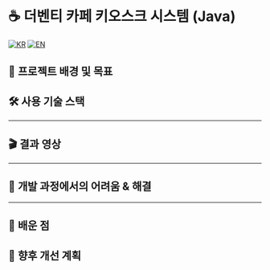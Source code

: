 # ☕ 더벤티 카페 키오스크 시스템 (Java)

[![KR](https://img.shields.io/badge/README-한국어-blue)](./README.theventi.ko.md)
[![EN](https://img.shields.io/badge/README-English-red)](./README.theventi.md)

## 📖 프로젝트 배경 및 목표

## 🛠 사용 기술 스택

---

## 🎬 결과 영상

---

## 🧭 개발 과정에서의 어려움 & 해결

---

## 📝 배운 점

## 🚀 향후 개선 계획
